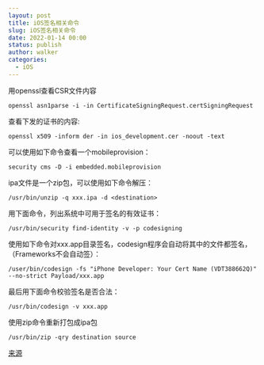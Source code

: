 ```yaml
---
layout: post
title: iOS签名相关命令
slug: iOS签名相关命令
date: 2022-01-14 00:00
status: publish
author: walker
categories: 
  - iOS
---
```


用openssl查看CSR文件内容
```
openssl asn1parse -i -in CertificateSigningRequest.certSigningRequest
```
查看下发的证书的内容:
```
openssl x509 -inform der -in ios_development.cer -noout -text
```
可以使用如下命令查看一个mobileprovision：
```
security cms -D -i embedded.mobileprovision
```
ipa文件是一个zip包，可以使用如下命令解压：
```
/usr/bin/unzip -q xxx.ipa -d <destination>
```
用下面命令，列出系统中可用于签名的有效证书：
```
/usr/bin/security find-identity -v -p codesigning
```
使用如下命令对xxx.app目录签名，codesign程序会自动将其中的文件都签名，（Frameworks不会自动签）：
```
/user/bin/codesign -fs "iPhone Developer: Your Cert Name (VDT388662Q)" --no-strict Payload/xxx.app
```
最后用下面命令校验签名是否合法：
```
/usr/bin/codesign -v xxx.app
```
使用zip命令重新打包成ipa包
```
/usr/bin/zip -qry destination source
```
[来源]([https://zhuanlan.zhihu.com/p/53006952](https://zhuanlan.zhihu.com/p/53006952)
)
